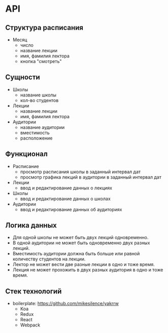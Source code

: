 # API

## Структура расписания
* Месяц
    - число
    - название лекции
    - имя, фамилия лектора
    - кнопка "смотреть"

## Сущности
- Школы
    + название школы
    + кол-во студентов
- Лекции
    + название лекции
    + имя, фамилия лектора
- Аудитории
    + название аудитории
    + вместимость
    + расположение

## Функционал
- Расписание
    + просмотр расписания школы в заданный интервал дат
    + просмотр графика лекций в аудитории в заданный интервал дат
- Лекции
    + ввод и редактирование данных о лекциях
- Школы
    + ввод и редактирование данных о школах
- Аудитории
    + ввод и редактирование данных об аудиториях

## Логика данных
- Для одной школы не может быть двух лекций одновременно.
- В одной аудитории не может быть одновременно двух разных лекций.
- Вместимость аудитории должна быть больше или равной количеству студентов на лекции.
- Лектор не может вести две разные лекции в одно и тоже время.
- Лекция не может прохожить в двух разных аудитория в одно и тоже время.

## Стек технологий
- boilerplate: https://github.com/mikesilence/yakrrw
    + Koa
    + Redux
    + React
    + Webpack
